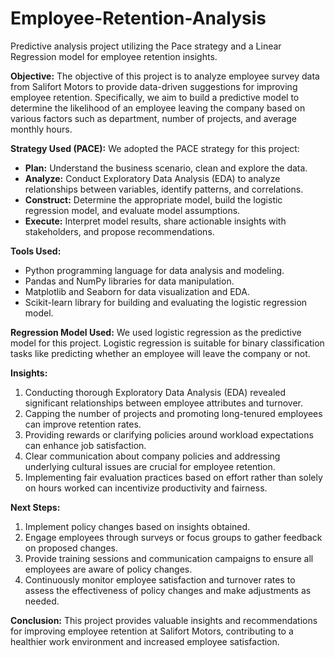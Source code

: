 # Employee-Retention-Analysis
Predictive analysis project utilizing the Pace strategy and a Linear Regression model for employee retention insights.

**Objective:**
The objective of this project is to analyze employee survey data from Salifort Motors to provide data-driven suggestions for improving employee retention. Specifically, we aim to build a predictive model to determine the likelihood of an employee leaving the company based on various factors such as department, number of projects, and average monthly hours.

**Strategy Used (PACE):**
We adopted the PACE strategy for this project:
- **Plan:** Understand the business scenario, clean and explore the data.
- **Analyze:** Conduct Exploratory Data Analysis (EDA) to analyze relationships between variables, identify patterns, and correlations.
- **Construct:** Determine the appropriate model, build the logistic regression model, and evaluate model assumptions.
- **Execute:** Interpret model results, share actionable insights with stakeholders, and propose recommendations.

**Tools Used:**
- Python programming language for data analysis and modeling.
- Pandas and NumPy libraries for data manipulation.
- Matplotlib and Seaborn for data visualization and EDA.
- Scikit-learn library for building and evaluating the logistic regression model.

**Regression Model Used:**
We used logistic regression as the predictive model for this project. Logistic regression is suitable for binary classification tasks like predicting whether an employee will leave the company or not.

**Insights:**
1. Conducting thorough Exploratory Data Analysis (EDA) revealed significant relationships between employee attributes and turnover.
2. Capping the number of projects and promoting long-tenured employees can improve retention rates.
3. Providing rewards or clarifying policies around workload expectations can enhance job satisfaction.
4. Clear communication about company policies and addressing underlying cultural issues are crucial for employee retention.
5. Implementing fair evaluation practices based on effort rather than solely on hours worked can incentivize productivity and fairness.

**Next Steps:**
1. Implement policy changes based on insights obtained.
2. Engage employees through surveys or focus groups to gather feedback on proposed changes.
3. Provide training sessions and communication campaigns to ensure all employees are aware of policy changes.
4. Continuously monitor employee satisfaction and turnover rates to assess the effectiveness of policy changes and make adjustments as needed.

**Conclusion:**
This project provides valuable insights and recommendations for improving employee retention at Salifort Motors, contributing to a healthier work environment and increased employee satisfaction.
